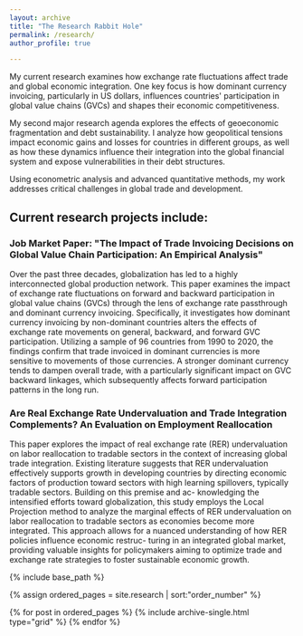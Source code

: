 ```yaml
---
layout: archive
title: "The Research Rabbit Hole"
permalink: /research/
author_profile: true

---
```



My current research examines how exchange rate fluctuations affect trade and global economic integration. One key focus is how dominant currency invoicing, particularly in US dollars, influences countries' participation in global value chains (GVCs) and shapes their economic competitiveness.

My second major research agenda explores the effects of geoeconomic fragmentation and debt sustainability. I analyze how geopolitical tensions impact economic gains and losses for countries in different groups, as well as how these dynamics influence their integration into the global financial system and expose vulnerabilities in their debt structures.

Using econometric analysis and advanced quantitative methods, my work addresses critical challenges in global trade and development.


##  Current research projects include:

### Job Market Paper: "The Impact of Trade Invoicing Decisions on Global Value Chain Participation: An Empirical Analysis"

 Over the past three decades, globalization has led to a highly interconnected global production network. This paper examines the impact of exchange rate fluctuations on forward and backward participation in global value chains (GVCs) through the lens of exchange rate passthrough and dominant currency invoicing. Specifically, it investigates how dominant currency invoicing by non-dominant countries alters the effects of exchange rate movements on general, backward, and forward GVC participation. Utilizing a sample of 96 countries from 1990 to 2020, the findings confirm that trade invoiced in dominant currencies is more sensitive to movements of those currencies. A stronger dominant currency tends to dampen overall trade, with a particularly significant impact on GVC backward linkages, which subsequently affects forward participation patterns in the long run.

### Are Real Exchange Rate Undervaluation and Trade Integration Complements? An Evaluation on Employment Reallocation

  This paper explores the impact of real exchange rate (RER) undervaluation on labor reallocation to tradable sectors in the context of increasing global trade integration. Existing literature suggests that RER undervaluation effectively supports growth in developing countries by directing economic factors of production toward sectors with high learning spillovers, typically tradable sectors. Building on this premise and ac- knowledging the intensified efforts toward globalization, this study employs the Local Projection method to analyze the marginal effects of RER undervaluation on labor reallocation to tradable sectors as economies become more integrated. This approach allows for a nuanced understanding of how RER policies influence economic restruc- turing in an integrated global market, providing valuable insights for policymakers aiming to optimize trade and exchange rate strategies to foster sustainable economic growth.

<nbsp>

{% include base_path %}

{% assign ordered_pages = site.research | sort:"order_number" %}

{% for post in ordered_pages %}
  {% include archive-single.html type="grid" %}
{% endfor %}

